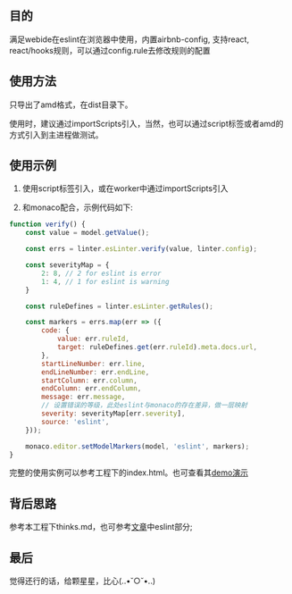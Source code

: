 ## 目的

满足webide在eslint在浏览器中使用，内置airbnb-config, 支持react, react/hooks规则，可以通过config.rule去修改规则的配置

## 使用方法

只导出了amd格式，在dist目录下。

使用时，建议通过importScripts引入，当然，也可以通过script标签或者amd的方式引入到主进程做测试。

## 使用示例

1. 使用script标签引入，或在worker中通过importScripts引入

2. 和monaco配合，示例代码如下:

```js
function verify() {
    const value = model.getValue();

    const errs = linter.esLinter.verify(value, linter.config);

    const severityMap = {
        2: 8, // 2 for eslint is error
        1: 4, // 1 for eslint is warning
    }

    const ruleDefines = linter.esLinter.getRules();

    const markers = errs.map(err => ({
        code: {
            value: err.ruleId,
            target: ruleDefines.get(err.ruleId).meta.docs.url,
        },
        startLineNumber: err.line,
        endLineNumber: err.endLine,
        startColumn: err.column,
        endColumn: err.endColumn,
        message: err.message,
        // 设置错误的等级，此处eslint与monaco的存在差异，做一层映射
        severity: severityMap[err.severity],
        source: 'eslint',
    }));

    monaco.editor.setModelMarkers(model, 'eslint', markers);
}
```

完整的使用实例可以参考工程下的index.html。也可查看其[demo演示]()

## 背后思路

参考本工程下thinks.md，也可参考[文章]()中eslint部分;

## 最后

觉得还行的话，给颗星星，比心(..•˘○˘•..)

